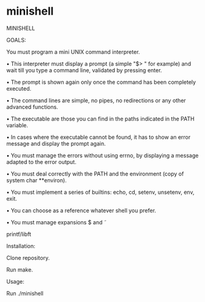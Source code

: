 # minishell
MINISHELL

GOALS:

  You must program a mini UNIX command interpreter.

  • This interpreter must display a prompt (a simple "$> " for example) and wait till you type a command line, validated by pressing enter.

  • The prompt is shown again only once the command has been completely executed.

  • The command lines are simple, no pipes, no redirections or any other advanced functions.

  • The executable are those you can find in the paths indicated in the PATH variable.

  • In cases where the executable cannot be found, it has to show an error message and display the prompt again.

  • You must manage the errors without using errno, by displaying a message adapted to the error output.

  • You must deal correctly with the PATH and the environment (copy of system char **environ).

  • You must implement a series of builtins: echo, cd, setenv, unsetenv, env, exit.

  • You can choose as a reference whatever shell you prefer.

  • You must manage expansions $ and ˜
  
printf/libft

Installation:

Clone repository.

Run make.

Usage:

Run ./minishell
